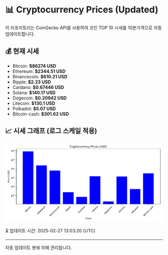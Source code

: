 
# 📊 Cryptocurrency Prices (Updated)

이 리포지토리는 CoinGecko API를 사용하여 코인 TOP 10 시세를 10분가격으로 자동 업데이트합니다.

## 💰 현재 시세
- Bitcoin: **$86274 USD**
- Ethereum: **$2344.51 USD**
- Binancecoin: **$610.21 USD**
- Ripple: **$2.23 USD**
- Cardano: **$0.67446 USD**
- Solana: **$140.17 USD**
- Dogecoin: **$0.20942 USD**
- Litecoin: **$130.1 USD**
- Polkadot: **$5.07 USD**
- Bitcoin-cash: **$301.62 USD**

## 📈 시세 그래프 (로그 스케일 적용)
![Crypto Prices](crypto_prices.png)

⏳ 업데이트 시간: 2025-02-27 13:03:20 (UTC)

---
자동 업데이트 봇에 의해 관리됩니다.
